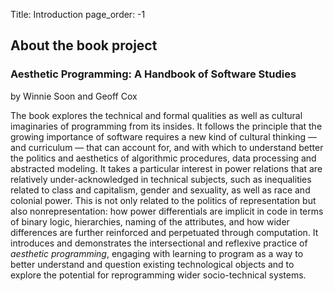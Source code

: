 Title: Introduction
page_order: -1

## About the book project

### Aesthetic Programming: A Handbook of Software Studies

by Winnie Soon and Geoff Cox

The book explores the technical and formal qualities as well as cultural imaginaries of programming from its insides. It follows the principle that the growing importance of software requires a new kind of cultural thinking — and curriculum — that can account for, and with which to understand better the politics and aesthetics of algorithmic procedures, data processing and abstracted modeling. It takes a particular interest in power relations that are relatively under-acknowledged in technical subjects, such as inequalities related to class and capitalism, gender and sexuality, as well as race and colonial power. This is not only related to the politics of representation but also nonrepresentation: how power differentials are implicit in code in terms of binary logic, hierarchies, naming of the attributes, and how wider differences are further reinforced and perpetuated through computation. It introduces and demonstrates the intersectional and reflexive practice of *aesthetic programming*, engaging with learning to program as a way to better understand and question existing technological objects and to explore the potential for reprogramming wider socio-technical systems.
